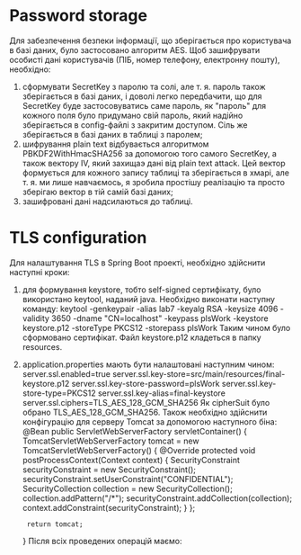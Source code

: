 # Password storage

Для забезпечення безпеки інформації, що зберігається про користувача в базі даних, було застосовано алгоритм AES.
Щоб зашифрувати особисті дані користувачів (ПІБ, номер телефону, електронну пошту), необхідно:
1) сформувати SecretKey з паролю та солі, але т. я. пароль також зберігається в базі даних, і доволі легко передбачити,
що для SecretKey буде застосовуватись саме пароль, як "пароль" для кожного поля було придумано свій пароль, який надійно
зберігається в config-файлі з закритим доступом. Сіль же зберігається в базі даних в таблиці з паролем;
2) шифрування plain text відбувається алгоритмом PBKDF2WithHmacSHA256 за допомогою того самого SecretKey, а також вектору IV,
який захищаэ дані від plain text attack. Цей вектор формується для кожного запису таблиці та зберігається в хмарі, але
т. я. ми лише навчаємось, я зробила простішу реалізацію та просто зберігаю вектор в тій самій базі даних;
3) зашифровані дані надсилаються до таблиці.

# TLS configuration

Для налаштування TLS в Spring Boot проекті, необхідно здійснити наступні кроки:

1) для формування keystore, тобто self-signed сертифікату, було використано keytool, наданий java.
Необхідно виконати наступну команду:
keytool -genkeypair -alias lab7 -keyalg RSA -keysize 4096 -validity 3650 -dname "CN=localhost" -keypass plsWork 
-keystore keystore.p12 -storeType PKCS12 -storepass plsWork
Таким чином було сформовано сертифікат. Файл keystore.p12 кладеться в папку resources.
2) application.properties мають бути налаштовані наступним чином:
server.ssl.enabled=true
server.ssl.key-store=src/main/resources/final-keystore.p12
server.ssl.key-store-password=plsWork
server.ssl.key-store-type=PKCS12
server.ssl.key-alias=final-keystore
server.ssl.ciphers=TLS_AES_128_GCM_SHA256
Як cipherSuit було обрано TLS_AES_128_GCM_SHA256.
Також необхідно здійснити конфігурацію для серверу Tomcat за допомогою наступного біна:
@Bean
    public ServletWebServerFactory servletContainer() {
        TomcatServletWebServerFactory tomcat = new TomcatServletWebServerFactory() {
            @Override
            protected void postProcessContext(Context context) {
                SecurityConstraint securityConstraint = new SecurityConstraint();
                securityConstraint.setUserConstraint("CONFIDENTIAL");
                SecurityCollection collection = new SecurityCollection();
                collection.addPattern("/*");
                securityConstraint.addCollection(collection);
                context.addConstraint(securityConstraint);
            }
        };

        return tomcat;
    }
Після всіх проведених операцій маємо:
 
 
